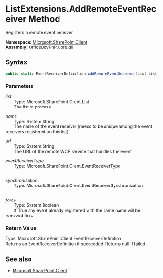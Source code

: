 # ListExtensions.AddRemoteEventReceiver Method  
Registers a remote event receiver  

**Namespace:** [Microsoft.SharePoint.Client](Microsoft.SharePoint.Client.md)  
**Assembly:** OfficeDevPnP.Core.dll  
## Syntax
```C#
public static EventReceiverDefinition AddRemoteEventReceiver(List list, String name, String url, EventReceiverType eventReceiverType, EventReceiverSynchronization synchronization, Boolean force)
```
### Parameters
*list*  
&emsp;&emsp;Type: Microsoft.SharePoint.Client.List  
&emsp;&emsp;The list to process  
  
*name*  
&emsp;&emsp;Type: System.String  
&emsp;&emsp;The name of the event receiver (needs to be unique among the event receivers registered on this list)  
  
*url*  
&emsp;&emsp;Type: System.String  
&emsp;&emsp;The URL of the remote WCF service that handles the event  
  
*eventReceiverType*  
&emsp;&emsp;Type: Microsoft.SharePoint.Client.EventReceiverType  
&emsp;&emsp;  
  
*synchronization*  
&emsp;&emsp;Type: Microsoft.SharePoint.Client.EventReceiverSynchronization  
&emsp;&emsp;  
  
*force*  
&emsp;&emsp;Type: System.Boolean  
&emsp;&emsp;If True any event already registered with the same name will be removed first.  
  
### Return Value
Type: Microsoft.SharePoint.Client.EventReceiverDefinition  
Returns an EventReceiverDefinition if succeeded. Returns null if failed.

## See also
- [Microsoft.SharePoint.Client](Microsoft.SharePoint.Client.md)

